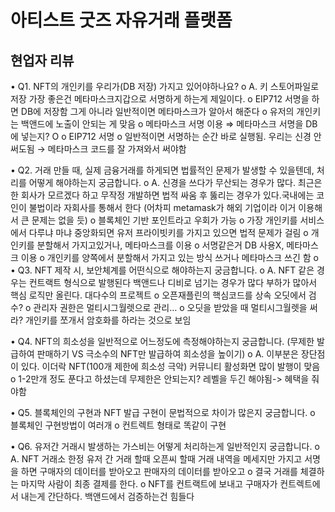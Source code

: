 # 아티스트 굿즈 자유거래 플랫폼

## 현업자 리뷰
•	Q1. NFT의 개인키를 우리가(DB 저장) 가지고 있어야하나요?
o	A. 키 스토어파일로 저장 가장 좋은건 메타마스크지갑으로 서명하게 하는게 제일이다.
o	EIP712 서명을 하면 DB에 저장함 그게 아니라 일반적이면 메타마스크가 알아서 해준다
o	유저의 개인키는 백앤드에 노출이 안되는 게 맞음
o	메타마스크 서명 이용 ⇒ 메타마스크 서명을 DB에 넣는지? O
o	EIP712 서명
o	일반적이면 서명하는 순간 바로 실행됨. 우리는 신경 안써도됨 → 메타마스크 코드를 잘 가져와서 써야함

•	Q2. 거래 만들 때, 실제 금융거래를 하게되면 법률적인 문제가 발생할 수 있을텐데, 처리를 어떻게 해야하는지 궁금합니다.
o	A. 신경을 쓰다가 무산되는 경우가 많다. 최근은 한 회사가 모르겠다 하고 무작정 개발하면 법적 싸움 후 뚫리는 경우가 있다.국내에는 코인이 불법이라 자회사를 통해서 한다 (어차피 metamask가 해외 기업이라 이거 이용해서 큰 문제는 없을 듯)
o	블록체인 기반 포인트라고 우회가 가능
o	가장 개인키를 서비스에서 다루냐 마냐 중앙화되면 유저 프라이빗키를 가지고 있으면 법적 문제가 걸림
o	개인키를 분할해서 가지고있거나, 메타마스크를 이용
o	서명같은거 DB 사용X, 메타마스크 이용
o	개인키를 양쪽에서 분할해서 가지고 있는 방식 쓰거나 메타마스크 쓰긴 함
o	
•	Q3. NFT 제작 시, 보안체계를 어떤식으로 해야하는지 궁금합니다.
o	A. NFT 같은 경우는 컨트랙트 형식으로 발행된다 백앤드나 디비로 넘기는 경우가 많다 부하가 많아서 핵심 로직만 올린다. 대다수의 프로젝트
o	오픈재플린의 핵심코드를 상속 오딧에서 검수?
o	관리자 권한은 멀티시그월렛으로 관리…
o	오딧을 받았을 때 멀티시그월렛을 써라? 개인키를 쪼개서 암호화를 하라는 것으로 보임

•	Q4. NFT의 희소성을 일반적으로 어느정도에 측정해야하는지 궁금합니다. (무제한 발급하여 판매하기 VS 극소수의 NFT만 발급하여 희소성을 높이기)
o	A. 이부분은 장단점이 있다. 이더락 NFT(100개 제한에 희소성 극악) 커뮤니티 활성화면 많이 발행이 맞음
o	1-2만개 정도 푼다고 하셨는데 무제한은 안되는지? 레벨을 두긴 해야됨-> 혜택을 줘야함

•	Q5. 블록체인의 구현과 NFT 발급 구현이 문법적으로 차이가 많은지 궁금합니다.
o	블록체인 구현방법이 여러개
o	컨트렉트 형태로 똑같이 구현

•	Q6. 유저간 거래시 발생하는 가스비는 어떻게 처리하는게 일반적인지 궁금합니다.
o	A. NFT 거래소 한정 유저 간 거래 할때 오픈씨 할때 거래 내역을 메세지만 가지고 서명을 하면 구매자의 데이터를 받아오고 판매자의 데이터를 받아오고
o	결국 거래를 체결하는 마지막 사람이 최종 결제를 한다.
o	NFT를 컨트랙트에 보내고 구매자가 컨트렉트에서 내는게 간단하다. 백앤드에서 검증하는건 힘들다
